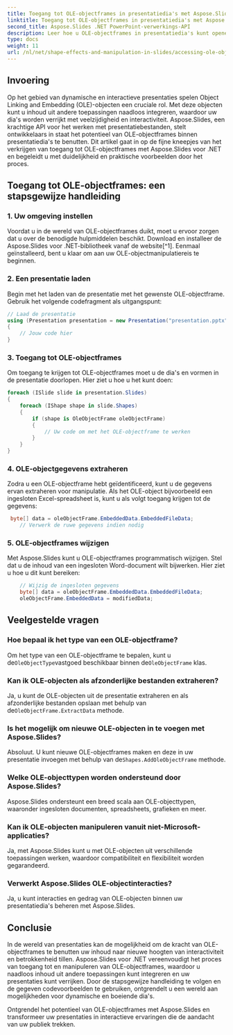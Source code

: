 ```yaml
---
title: Toegang tot OLE-objectframes in presentatiedia's met Aspose.Slides
linktitle: Toegang tot OLE-objectframes in presentatiedia's met Aspose.Slides
second_title: Aspose.Slides .NET PowerPoint-verwerkings-API
description: Leer hoe u OLE-objectframes in presentatiedia's kunt openen en manipuleren met behulp van Aspose.Slides voor .NET. Verbeter uw mogelijkheden voor diaverwerking met stapsgewijze begeleiding en praktische codevoorbeelden.
type: docs
weight: 11
url: /nl/net/shape-effects-and-manipulation-in-slides/accessing-ole-object-frames/
---
```


## Invoering

Op het gebied van dynamische en interactieve presentaties spelen Object Linking and Embedding (OLE)-objecten een cruciale rol. Met deze objecten kunt u inhoud uit andere toepassingen naadloos integreren, waardoor uw dia's worden verrijkt met veelzijdigheid en interactiviteit. Aspose.Slides, een krachtige API voor het werken met presentatiebestanden, stelt ontwikkelaars in staat het potentieel van OLE-objectframes binnen presentatiedia's te benutten. Dit artikel gaat in op de fijne kneepjes van het verkrijgen van toegang tot OLE-objectframes met Aspose.Slides voor .NET en begeleidt u met duidelijkheid en praktische voorbeelden door het proces.

## Toegang tot OLE-objectframes: een stapsgewijze handleiding

### 1. Uw omgeving instellen

Voordat u in de wereld van OLE-objectframes duikt, moet u ervoor zorgen dat u over de benodigde hulpmiddelen beschikt. Download en installeer de Aspose.Slides voor .NET-bibliotheek vanaf de website[^1]. Eenmaal geïnstalleerd, bent u klaar om aan uw OLE-objectmanipulatiereis te beginnen.

### 2. Een presentatie laden

Begin met het laden van de presentatie met het gewenste OLE-objectframe. Gebruik het volgende codefragment als uitgangspunt:

```csharp
// Laad de presentatie
using (Presentation presentation = new Presentation("presentation.pptx"))
{
    // Jouw code hier
}
```

### 3. Toegang tot OLE-objectframes

Om toegang te krijgen tot OLE-objectframes moet u de dia's en vormen in de presentatie doorlopen. Hier ziet u hoe u het kunt doen:

```csharp
foreach (ISlide slide in presentation.Slides)
{
    foreach (IShape shape in slide.Shapes)
    {
        if (shape is OleObjectFrame oleObjectFrame)
        {
            // Uw code om met het OLE-objectframe te werken
        }
    }
}
```

### 4. OLE-objectgegevens extraheren

Zodra u een OLE-objectframe hebt geïdentificeerd, kunt u de gegevens ervan extraheren voor manipulatie. Als het OLE-object bijvoorbeeld een ingesloten Excel-spreadsheet is, kunt u als volgt toegang krijgen tot de gegevens:

```csharp
 byte[] data = oleObjectFrame.EmbeddedData.EmbeddedFileData;
    // Verwerk de ruwe gegevens indien nodig

```

### 5. OLE-objectframes wijzigen

Met Aspose.Slides kunt u OLE-objectframes programmatisch wijzigen. Stel dat u de inhoud van een ingesloten Word-document wilt bijwerken. Hier ziet u hoe u dit kunt bereiken:

```csharp
    // Wijzig de ingesloten gegevens
	byte[] data = oleObjectFrame.EmbeddedData.EmbeddedFileData;
    oleObjectFrame.EmbeddedData = modifiedData;

```

## Veelgestelde vragen

### Hoe bepaal ik het type van een OLE-objectframe?

 Om het type van een OLE-objectframe te bepalen, kunt u de`OleObjectType`vastgoed beschikbaar binnen de`OleObjectFrame` klas.

### Kan ik OLE-objecten als afzonderlijke bestanden extraheren?

 Ja, u kunt de OLE-objecten uit de presentatie extraheren en als afzonderlijke bestanden opslaan met behulp van de`OleObjectFrame.ExtractData` methode.

### Is het mogelijk om nieuwe OLE-objecten in te voegen met Aspose.Slides?

 Absoluut. U kunt nieuwe OLE-objectframes maken en deze in uw presentatie invoegen met behulp van de`Shapes.AddOleObjectFrame` methode.

### Welke OLE-objecttypen worden ondersteund door Aspose.Slides?

Aspose.Slides ondersteunt een breed scala aan OLE-objecttypen, waaronder ingesloten documenten, spreadsheets, grafieken en meer.

### Kan ik OLE-objecten manipuleren vanuit niet-Microsoft-applicaties?

Ja, met Aspose.Slides kunt u met OLE-objecten uit verschillende toepassingen werken, waardoor compatibiliteit en flexibiliteit worden gegarandeerd.

### Verwerkt Aspose.Slides OLE-objectinteracties?

Ja, u kunt interacties en gedrag van OLE-objecten binnen uw presentatiedia's beheren met Aspose.Slides.

## Conclusie

In de wereld van presentaties kan de mogelijkheid om de kracht van OLE-objectframes te benutten uw inhoud naar nieuwe hoogten van interactiviteit en betrokkenheid tillen. Aspose.Slides voor .NET vereenvoudigt het proces van toegang tot en manipuleren van OLE-objectframes, waardoor u naadloos inhoud uit andere toepassingen kunt integreren en uw presentaties kunt verrijken. Door de stapsgewijze handleiding te volgen en de gegeven codevoorbeelden te gebruiken, ontgrendelt u een wereld aan mogelijkheden voor dynamische en boeiende dia's.

Ontgrendel het potentieel van OLE-objectframes met Aspose.Slides en transformeer uw presentaties in interactieve ervaringen die de aandacht van uw publiek trekken.